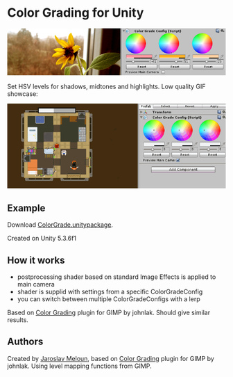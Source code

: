 # Color Grading for Unity

![Color Grading](unityPreview.png)

Set HSV levels for shadows, midtones and highlights. Low quality GIF showcase:

![](colorGrading.gif)

## Example

Download [ColorGrade.unitypackage](ColorGrade.unitypackage).

Created on Unity 5.3.6f1

## How it works

- postprocessing shader based on standard Image Effects is applied to main camera
- shader is supplid with settings from a specific ColorGradeConfig
- you can switch between multiple ColorGradeConfigs with a lerp

Based on [Color Grading](http://registry.gimp.org/node/26187) plugin for GIMP by johnlak.
Should give similar results.

## Authors

Created by [Jaroslav Meloun](http://www.twitter.com/jarnik), based on [Color Grading](http://registry.gimp.org/node/26187) plugin for GIMP by johnlak. 
Using level mapping functions from GIMP.
